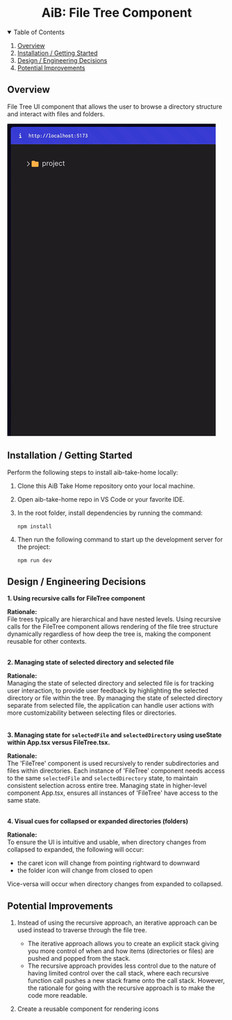 <p align="center">
  <h1 align="center"><b>AiB: File Tree Component</b></h1>
</p>
  
<!-- TABLE OF CONTENTS -->
<details open="open">
  <summary>Table of Contents</summary>
  <ol>
    <li><a href="#overview">Overview</a></li>
    <li><a href="#installation--getting-started">Installation / Getting Started</a></li>
    <li><a href="#design--engineering-decisions">Design / Engineering Decisions</a></li>
    <li><a href="#potential-improvements">Potential Improvements</a></li>
  </ol>
</details>

## <b>Overview</b>

<p align="left">
File Tree UI component that allows the user to browse a directory structure and interact with files and folders.
</p>

![Animated GIF](./src/media/file-tree-2.gif)

## <b>Installation / Getting Started</b>

Perform the following steps to install aib-take-home locally:

1. Clone this AiB Take Home repository onto your local machine.
2. Open aib-take-home repo in VS Code or your favorite IDE.
3. In the root folder, install dependencies by running the command:

   ```
   npm install
   ```

4. Then run the following command to start up the development server for the project:
   ```
   npm run dev
   ```

## <b>Design / Engineering Decisions</b>

**1. Using recursive calls for FileTree component**

**Rationale:**<br> File trees typically are hierarchical and have nested levels. Using recursive calls for the FileTree component allows rendering of the file tree structure dynamically regardless of how deep the tree is, making the component reusable for other contexts.
<br>
<br>

**2. Managing state of selected directory and selected file**

**Rationale:**<br> Managing the state of selected directory and selected file is for tracking user interaction, to provide user feedback by highlighting the selected directory or file within the tree. By managing the state of selected directory separate from selected file, the application can handle user actions with more customizability between selecting files or directories.  
<br>
<br>
**3. Managing state for `selectedFile` and `selectedDirectory` using useState within App.tsx versus FileTree.tsx.**

**Rationale:**<br> The 'FileTree' component is used recursively to render subdirectories and files within directories. Each instance of 'FileTree' component needs access to the same `selectedFile` and `selectedDirectory` state, to maintain consistent selection across entire tree. Managing state in higher-level component App.tsx, ensures all instances of 'FileTree' have access to the same state.
<br>
<br>

**4. Visual cues for collapsed or expanded directories (folders)**

**Rationale:**<br> To ensure the UI is intuitive and usable, when directory changes from collapsed to expanded, the following will occur:

- the caret icon will change from pointing rightward to downward
- the folder icon will change from closed to open

Vice-versa will occur when directory changes from expanded to collapsed.

## <b>Potential Improvements</b>

1. Instead of using the recursive approach, an iterative approach can be used instead to traverse through the file tree.

   - The iterative approach allows you to create an explicit stack giving you more control of when and how items (directories or files) are pushed and popped from the stack.
   - The recursive approach provides less control due to the nature of having limited control over the call stack, where each recursive function call pushes a new stack frame onto the call stack. However,  
     the rationale for going with the recursive approach is to make the code more readable.

2. Create a reusable component for rendering icons
